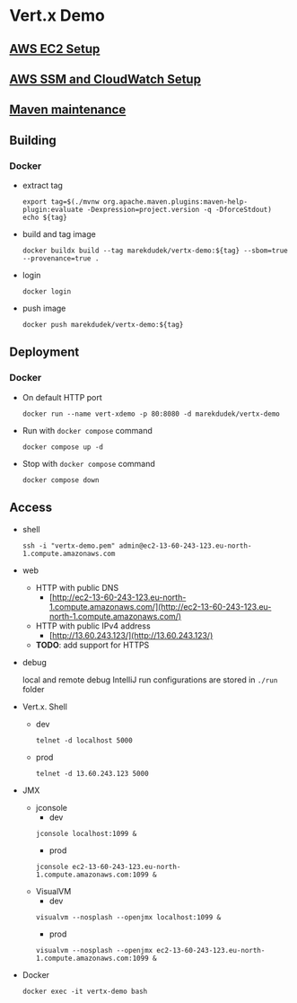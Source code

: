 # Vert.x Demo

## [AWS EC2 Setup](docs/AWS-EC2-Setup.md)

## [AWS SSM and CloudWatch  Setup](docs/AWS-SSM-and-CloudWatch-Setup.md)

## [Maven maintenance](docs/Maven-maintenance.md)

## Building

### Docker

* extract tag
  ```shell
  export tag=$(./mvnw org.apache.maven.plugins:maven-help-plugin:evaluate -Dexpression=project.version -q -DforceStdout)
  echo ${tag}
  ```
* build and tag image
  ```shell
  docker buildx build --tag marekdudek/vertx-demo:${tag} --sbom=true --provenance=true .
  ```
* login
  ```shell
  docker login
  ```
* push image
  ```shell
  docker push marekdudek/vertx-demo:${tag}
  ```

## Deployment

### Docker

* On default HTTP port
  ```shell
  docker run --name vert-xdemo -p 80:8080 -d marekdudek/vertx-demo
  ```
* Run with `docker compose` command
  ```shell
  docker compose up -d
  ```
* Stop with `docker compose` command
  ```shell
  docker compose down
  ```

## Access

* shell
  ```shell
  ssh -i "vertx-demo.pem" admin@ec2-13-60-243-123.eu-north-1.compute.amazonaws.com
  ```
* web
  * HTTP with public DNS
    * [http://ec2-13-60-243-123.eu-north-1.compute.amazonaws.com/](http://ec2-13-60-243-123.eu-north-1.compute.amazonaws.com/)
  * HTTP with public IPv4 address
    * [http://13.60.243.123/](http://13.60.243.123/)
  * **TODO**: add support for HTTPS

* debug

  local and remote debug IntelliJ run configurations are stored in `./run` folder

* Vert.x. Shell
  * dev
    ```shell
    telnet -d localhost 5000
    ```
  * prod
    ```shell
    telnet -d 13.60.243.123 5000
    ```

* JMX
  * jconsole
    * dev
     ```shell
     jconsole localhost:1099 &
     ```
    * prod
     ```shell
     jconsole ec2-13-60-243-123.eu-north-1.compute.amazonaws.com:1099 &
     ```
  * VisualVM
    * dev
    ```shell
    visualvm --nosplash --openjmx localhost:1099 &
    ```
    * prod
    ```shell
    visualvm --nosplash --openjmx ec2-13-60-243-123.eu-north-1.compute.amazonaws.com:1099 &
    ```
* Docker
  ```shell
  docker exec -it vertx-demo bash
  ```
